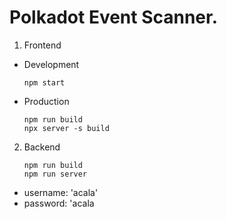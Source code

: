 # Polkadot Event Scanner.

1. Frontend

 - Development
    ```
    npm start
    ```
 - Production
    ```
    npm run build
    npx server -s build
    ```

2. Backend

    ```
    npm run build
    npm run server
    ```
 - username: 'acala'
 - password: 'acala